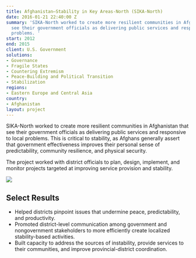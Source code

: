 ```yaml
---
title: Afghanistan—Stability in Key Areas-North (SIKA-North)
date: 2016-01-21 22:40:00 Z
summary: 'SIKA-North worked to create more resilient communities in Afghanistan that
  see their government officials as delivering public services and responsive to local
  problems. '
start: 2012
end: 2015
client: U.S. Government
solutions:
- Governance
- Fragile States
- Countering Extremism
- Peace-Building and Political Transition
- Stabilization
regions:
- Eastern Europe and Central Asia
country:
- Afghanistan
layout: project
---
```


SIKA-North worked to create more resilient communities in Afghanistan that see their government officials as delivering public services and responsive to local problems. This is critical to stability, as Afghans generally assert that government effectiveness improves their personal sense of predictability, community resilience, and physical security.

The project worked with district officials to plan, design, implement, and monitor projects targeted at improving service provision and stability.

![][1]

## Select Results

* Helped districts pinpoint issues that undermine peace, predictability, and productivity.
* Promoted district-level communication among government and nongovernment stakeholders to more efficiently create localized stability-based activities.
* Built capacity to address the sources of instability, provide services to their communities, and improve provincial-district coordination.

[1]: https://assetify-dai.com/projects/sikanorth1.jpg

